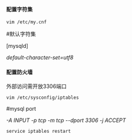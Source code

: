 #### 配置字符集

```
vim /etc/my.cnf
```

\#默认字符集

\[mysqld\]

_default-character-set=utf8_

#### 配置防火墙

外部访问需开放3306端口

```
vim /etc/sysconfig/iptables
```

\#mysql port

_-A INPUT -p tcp -m tcp --dport 3306 -j ACCEPT_

```
service iptables restart
```



